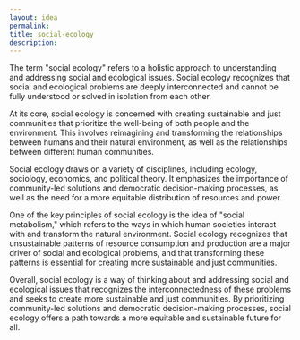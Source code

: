 ```yaml
---
layout: idea
permalink:
title: social-ecology
description:
---
```


The term "social ecology" refers to a holistic approach to understanding and addressing social and ecological issues. Social ecology recognizes that social and ecological problems are deeply interconnected and cannot be fully understood or solved in isolation from each other.

At its core, social ecology is concerned with creating sustainable and just communities that prioritize the well-being of both people and the environment. This involves reimagining and transforming the relationships between humans and their natural environment, as well as the relationships between different human communities.

Social ecology draws on a variety of disciplines, including ecology, sociology, economics, and political theory. It emphasizes the importance of community-led solutions and democratic decision-making processes, as well as the need for a more equitable distribution of resources and power.

One of the key principles of social ecology is the idea of "social metabolism," which refers to the ways in which human societies interact with and transform the natural environment. Social ecology recognizes that unsustainable patterns of resource consumption and production are a major driver of social and ecological problems, and that transforming these patterns is essential for creating more sustainable and just communities.

Overall, social ecology is a way of thinking about and addressing social and ecological issues that recognizes the interconnectedness of these problems and seeks to create more sustainable and just communities. By prioritizing community-led solutions and democratic decision-making processes, social ecology offers a path towards a more equitable and sustainable future for all.
